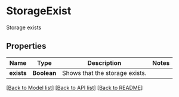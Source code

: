 ﻿
# StorageExist
Storage exists

## Properties
Name | Type | Description | Notes
------------ | ------------- | ------------- | -------------
**exists** | **Boolean** | Shows that the storage exists.  | 


[[Back to Model list]](../README.md#documentation-for-models) [[Back to API list]](../README.md#documentation-for-api-endpoints) [[Back to README]](../README.md)


